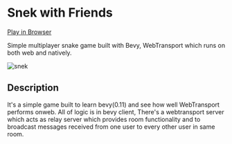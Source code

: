 # Snek with Friends

[Play in Browser](https://snek.deepwith.in)

Simple multiplayer snake game built with Bevy, WebTransport which runs on both web and natively.

![snek](https://github.com/deep-gaurav/snek/assets/28472450/6bb5fd32-8ebc-4781-abed-7bf3b5b47dac)

## Description

It's a simple game built to learn bevy(0.11) and see how well WebTransport performs onweb.
All of logic is in bevy client, There's a webtransport server which acts as relay server which provides room functionality and to broadcast messages received from one user to every other user in same room.

